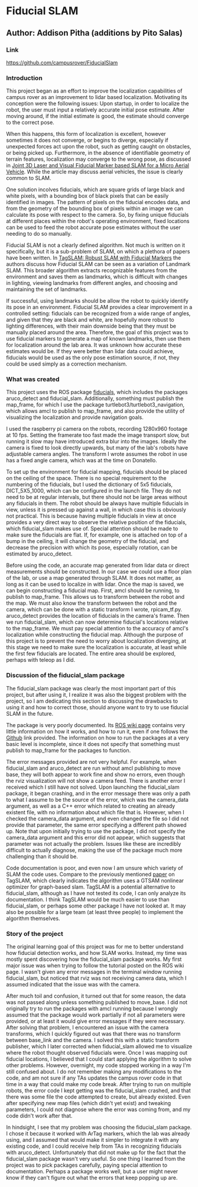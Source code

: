 # Fiducial SLAM
## Author: Addison Pitha (additions by Pito Salas)
### Link
https://github.com/campusrover/FiducialSlam
### Introduction

This project began as an effort to improve the localization capabilities of campus rover as an improvement to lidar based localization. Motivating its conception were the following issues: Upon startup, in order to localize the robot, the user must input a relatively accurate initial pose estimate. After moving around, if the initial estimate is good, the estimate should converge to the correct pose. 

When this happens, this form of localization is excellent, however sometimes it does not converge, or begins to diverge, especially if unexpected forces act upon the robot, such as getting caught on obstacles, or being picked up. Furthermore, in the absence of identifiable geometry of terrain features, localization may converge to the wrong pose, as discussed in [Joint 3D Laser and Visual Fiducial Marker based SLAM for a Micro Aerial Vehicle](https://www.ais.uni-bonn.de/papers/MFI_2016_Houben.pdf). While the article may discuss aerial vehicles, the issue is clearly common to SLAM. 

One solution incolves fiducials, which are square grids of large black and white pixels, with a bounding box of black pixels that can be easily identified in images. The pattern of pixels on the fiducial encodes data, and from the geometry of the bounding box of pixels within an image we can calculate its pose with respect to the camera. So, by fixing unique fiducials at different places within the robot's operating environment, fixed locations can be used to feed the robot accurate pose estimates without the user needing to do so manually. 

Fiducial SLAM is not a clearly defined algorithm. Not much is written on it specifically, but it is a sub-problem of SLAM, on which a plethora of papers have been written. In [TagSLAM: Robust SLAM with Fiducial Markers](https://arxiv.org/abs/1910.00679) the authors discuss how Fiducial SLAM can be seen as a variation of Landmark SLAM. This broader algorithm extracts recognizable features from the environment and saves them as landmarks, which is difficult with changes in lighting, viewing landmarks from different angles, and choosing and maintaining the set of landmarks. 

If successful, using landmarks should be allow the robot to quickly identify its pose in an environment. Fiducial SLAM provides a clear improvement in a controlled setting: fiducials can be recognized from a wide range of angles, and given that they are black and white, are hopefully more robust to lighting differences, with their main downside being that they must be manually placed around the area. Therefore, the goal of this project was to use fiducial markers to generate a map of known landmarks, then use them for localization around the lab area. It was unknown how accurate these estimates would be. If they were better than lidar data could achieve, fiducials would be used as the only pose estimation source, if not, they could be used simply as a correction mechanism.

### What was created

This project uses the ROS package [fiducials](http://wiki.ros.org/fiducials?distro=melodic), which includes the packages aruco_detect and fiducial_slam. Additionally, something must publish the map_frame, for which I use the package turtlebot3/turtlebot3_navigation, which allows amcl to publish to map_frame, and also provide the utility of visualizing the localization and provide navigation goals.

I used the raspberry pi camera on the robots, recording 1280x960 footage at 10 fps. Setting the framerate too fast made the image transport slow, but running it slow may have introduced extra blur into the images. Ideally the camera is fixed to look directly upwards, but many of the lab's robots have adjustable camera angles. The transform I wrote assumes the robot in use has a fixed angle camera, which was at the time on Donatello.

To set up the environment for fiducial mapping, fiducials should be placed on the ceiling of the space. There is no special requirement to the numbering of the fiducials, but I used the dictionary of 5x5 fiducials, DICT_5X5_1000, which can be configured in the launch file. They do not need to be at regular intervals, but there should not be large areas without any fiducials in them. The robot should be always have multiple fiducials in view, unless it is pressed up against a wall, in which case this is obviously not practical. This is because having multiple fiducials in view at once provides a very direct way to observe the relative position of the fiducials, which fiducial_slam makes use of. Special attention should be made to make sure the fiducials are flat. If, for example, one is attached on top of a bump in the ceiling, it will change the geometry of the fiducial, and decrease the precision with which its pose, especially rotation, can be estimated by aruco_detect.

Before using the code, an accurate map generated from lidar data or direct measurements should be constructed. In our case we could use a floor plan of the lab, or use a map generated through SLAM. It does not matter, as long as it can be used to localize in with lidar. Once the map is saved, we can begin constructing a fiducial map. First, amcl should be running, to publish to map_frame. This allows us to transform between the robot and the map. We must also know the transform between the robot and the camera, which can be done with a static transform I wrote, rpicam_tf.py. aruco_detect provides the location of fiducials in the camera's frame. Then we run fiducial_slam, which can now determine fiducial's locations relative to the map_frame. We must pay special attention to the accuracy of amcl's localization while constructing the fiducial map. Although the purpose of this project is to prevent the need to worry about localization diverging, at this stage we need to make sure the localization is accurate, at least while the first few fiducials are located. The entire area should be explored, perhaps with teleop as I did.

### Discussion of the fiducial_slam package

The fiducial_slam package was clearly the most important part of this project, but after using it, I realize it was also the biggest problem with the project, so I am dedicating this section to discussing the drawbacks to using it and how to correct those, should anyone want to try to use fiducial SLAM in the future.

The package is very poorly documented. Its [ROS wiki page](http://wiki.ros.org/fiducials?distro=melodic) contains very little information on how it works, and how to run it, even if one follows the [Github](https://github.com/UbiquityRobotics/fiducials) link provided. The information on how to run the packages at a very basic level is incomplete, since it does not specify that something must publish to map_frame for the packages to function. 

The error messages provided are not very helpful. For example, when fiducial_slam and aruco_detect are run without amcl publishing to move base, they will both appear to work fine and show no errors, even though the rviz visualization will not show a camera feed. There is another error I received which I still have not solved. Upon launching the fiducial_slam package, it began crashing, and in the error message there was only a path to what I assume to be the source of the error, which was the camera_data argument, as well as a C++ error which related to creating an already existent file, with no information about which file that is. However, when I checked the camera_data argument, and even changed the file so I did not provide that parameter, the same error specifying a different path showed up. Note that upon initially trying to use the package, I did not specify the camera_data argument and this error did not appear, which suggests that parameter was not actually the problem. Issues like these are incredibly difficult to actually diagnose, making the use of the package much more challenging than it should be.

Code documentation is poor, and even now I am unsure which variety of SLAM the code uses. Compare to the previously mentioned [paper](https://arxiv.org/abs/1910.00679) on TagSLAM, which clearly indicates the algorithm uses a GTSAM nonlinear optimizer for graph-based slam. TagSLAM is a potential alternative to fiducial_slam, although as I have not tested its code, I can only analyze its documentation. I think TagSLAM would be much easier to use than fiducial_slam, or perhaps some other package I have not looked at. It may also be possible for a large team (at least three people) to implement the algorithm themselves.

### Story of the project

The original learning goal of this project was for me to better understand how fiducial detection works, and how SLAM works. Instead, my time was mostly spent discovering how the fiducial_slam package works. My first major issue was when trying to follow the tutorial posted on the ROS wiki page. I wasn't given any error messages in the terminal window running fiducial_slam, but noticed that rviz was not receiving camera data, which I assumed indicated that the issue was with the camera. 

After much toil and confusion, it turned out that for some reason, the data was not passed along unless something published to move_base. I did not originally try to run the packages with amcl running because I wrongly assumed that the package would work partially if not all parameters were provided, or at least it would give error messages if they were necessary. After solving that problem, I encountered an issue with the camera transforms, which I quickly figured out was that there was no transform between base_link and the camera. I solved this with a static transform publisher, which I later corrected when fiducial_slam allowed me to visualize where the robot thought observed fiducials were. Once I was mapping out fiducial locations, I believed that I could start applying the algorithm to solve other problems. However, overnight, my code stopped working in a way I'm still confused about. I do not remember making any modifications to the code, and am not sure if any TAs updates the campus rover code in that time in a way that could make my code break. After trying to run on multiple robots, the error code I kept getting was the fiducial_slam crashed, and that there was some file the code attempted to create, but already existed. Even after specifying new map files (which didn't yet exist) and tweaking parameters, I could not diagnose where the error was coming from, and my code didn't work after that.

In hindsight, I see that my problem was choosing the fiducial_slam package. I chose it because it worked with ArTag markers, which the lab was already using, and I assumed that would make it simpler to integrate it with any existing code, and I could receive help from TAs in recognizing fiducials with aruco_detect. Unfortunately that did not make up for the fact that the fiducial_slam package wasn't very useful. So one thing I learned from the project was to pick packages carefully, paying special attention to documentation. Perhaps a package works well, but a user might never know if they can't figure out what the errors that keep popping up are.
